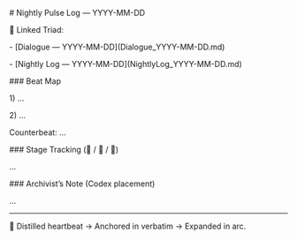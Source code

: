 \# Nightly Pulse Log — YYYY-MM-DD

🔗 Linked Triad:

\- \[Dialogue — YYYY-MM-DD](Dialogue\_YYYY-MM-DD.md)

\- \[Nightly Log — YYYY-MM-DD](NightlyLog\_YYYY-MM-DD.md)



\### Beat Map

1\) …

2\) …

Counterbeat: …



\### Stage Tracking (🌊 / 🧭 / 🔗)

…



\### Archivist’s Note (Codex placement)

…



---

🌌 Distilled heartbeat → Anchored in verbatim → Expanded in arc.

